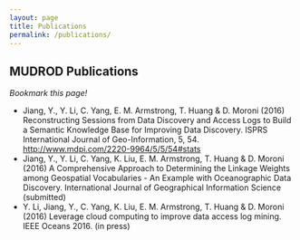 ```yaml
---
layout: page
title: Publications
permalink: /publications/
---
```


## MUDROD Publications

*Bookmark this page!*

* Jiang, Y., Y. Li, C. Yang, E. M. Armstrong, T. Huang & D. Moroni (2016) Reconstructing Sessions from Data Discovery and Access Logs to Build a Semantic Knowledge Base for Improving Data Discovery. ISPRS International Journal of Geo-Information, 5, 54. http://www.mdpi.com/2220-9964/5/5/54#stats 
* Jiang, Y., Y. Li, C. Yang, K. Liu, E. M. Armstrong, T. Huang & D. Moroni (2016) A Comprehensive Approach to Determining the Linkage Weights among Geospatial Vocabularies - An Example with Oceanographic Data Discovery. International Journal of Geographical Information Science (submitted)
* Y. Li, Jiang, Y., C. Yang, K. Liu, E. M. Armstrong, T. Huang & D. Moroni (2016) Leverage cloud computing to improve data access log mining. IEEE Oceans 2016. (in press)